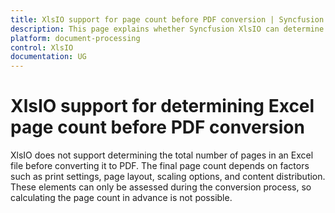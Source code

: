 ```yaml
---
title: XlsIO support for page count before PDF conversion | Syncfusion
description: This page explains whether Syncfusion XlsIO can determine the total number of pages in an Excel file before converting it to PDF.
platform: document-processing
control: XlsIO
documentation: UG
---
```


# XlsIO support for determining Excel page count before PDF conversion

XlsIO does not support determining the total number of pages in an Excel file before converting it to PDF. The final page count depends on factors such as print settings, page layout, scaling options, and content distribution. These elements can only be assessed during the conversion process, so calculating the page count in advance is not possible.